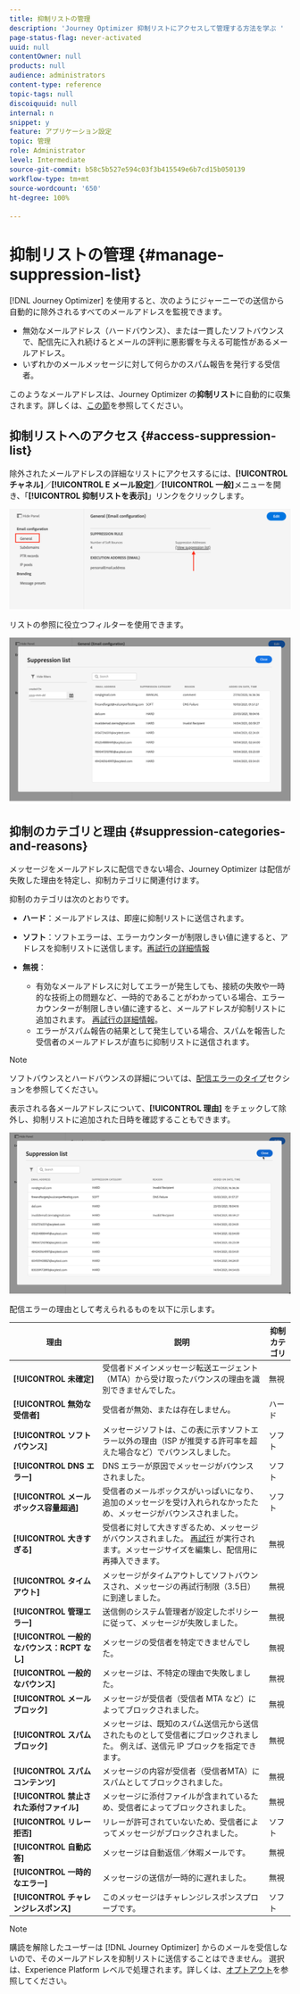 ```yaml
---
title: 抑制リストの管理
description: 'Journey Optimizer 抑制リストにアクセスして管理する方法を学ぶ '
page-status-flag: never-activated
uuid: null
contentOwner: null
products: null
audience: administrators
content-type: reference
topic-tags: null
discoiquuid: null
internal: n
snippet: y
feature: アプリケーション設定
topic: 管理
role: Administrator
level: Intermediate
source-git-commit: b58c5b527e594c03f3b415549e6b7cd15b050139
workflow-type: tm+mt
source-wordcount: '650'
ht-degree: 100%

---
```



# 抑制リストの管理 {#manage-suppression-list}

[!DNL Journey Optimizer] を使用すると、次のようにジャーニーでの送信から自動的に除外されるすべてのメールアドレスを監視できます。

* 無効なメールアドレス（ハードバウンス）、または一貫したソフトバウンスで、配信先に入れ続けるとメールの評判に悪影響を与える可能性があるメールアドレス。
* いずれかのメールメッセージに対して何らかのスパム報告を発行する受信者。

<!--Profiles who unsubscribe from your sendings. Learn more on [opting-out](../consent.md). NOT TRUE as confirmed by eng.: "Subscribe and Unsubscribe are handled by the Consent/Subscription service. A user that opts out will not make it to the suppression list – we won’t send them emails."-->

このようなメールアドレスは、Journey Optimizer の&#x200B;**抑制リスト**&#x200B;に自動的に収集されます。詳しくは、[この節](../suppression-list.md)を参照してください。

## 抑制リストへのアクセス {#access-suppression-list}

除外されたメールアドレスの詳細なリストにアクセスするには、**[!UICONTROL チャネル]**／**[!UICONTROL E メール設定]**／**[!UICONTROL 一般]**&#x200B;メニューを開き、「**[!UICONTROL 抑制リストを表示]**」リンクをクリックします。

![](../assets/suppression-list-link.png)

リストの参照に役立つフィルターを使用できます。

![](../assets/suppression-list-filters.png)

<!--suppression date,  category and reason, but on staging, only creation date filter is available-->

<!--You can also download the list as a CSV file for analysis and reporting purpose. Won't be available.-->

## 抑制のカテゴリと理由 {#suppression-categories-and-reasons}

メッセージをメールアドレスに配信できない場合、Journey Optimizer は配信が失敗した理由を特定し、抑制カテゴリに関連付けます。

抑制のカテゴリは次のとおりです。

* **ハード**：メールアドレスは、即座に抑制リストに送信されます。

* **ソフト**：ソフトエラーは、エラーカウンターが制限しきい値に達すると、アドレスを抑制リストに送信します。[再試行の詳細情報](retries.md)

* **無視**：
   * 有効なメールアドレスに対してエラーが発生しても、接続の失敗や一時的な技術上の問題など、一時的であることがわかっている場合、エラーカウンターが制限しきい値に達すると、メールアドレスが抑制リストに追加されます。 [再試行の詳細情報](retries.md)。
   * エラーがスパム報告の結果として発生している場合、スパムを報告した受信者のメールアドレスが直ちに抑制リストに送信されます。

<!--**Manual**: You can also manually add an email address to the suppression list. => Manual category will be available when manually adding an address to the suppression list (via API)-->

>[!NOTE]
>
>ソフトバウンスとハードバウンスの詳細については、[配信エラーのタイプ](../suppression-list.md#delivery-failures)セクションを参照してください。

表示される各メールアドレスについて、**[!UICONTROL 理由]** をチェックして除外し、抑制リストに追加された日時を確認することもできます。

![](../assets/suppression-list-temp.png)
<!--to replace with suppression-list.png when Manual category is available (through API)-->

配信エラーの理由として考えられるものを以下に示します。

| 理由 | 説明 | 抑制カテゴリ |
---------|----------|--------- |
| **[!UICONTROL 未確定]** | 受信者ドメインメッセージ転送エージェント（MTA）から受け取ったバウンスの理由を識別できませんでした。 | 無視 |
| **[!UICONTROL 無効な受信者]** | 受信者が無効、または存在しません。 | ハード |
| **[!UICONTROL ソフトバウンス]** | メッセージソフトは、この表に示すソフトエラー以外の理由（ISP が推奨する許可率を超えた場合など）でバウンスしました。 | ソフト |
| **[!UICONTROL DNS エラー]** | DNS エラーが原因でメッセージがバウンスされました。 | ソフト |
| **[!UICONTROL メールボックス容量超過]** | 受信者のメールボックスがいっぱいになり、追加のメッセージを受け入れられなかったため、メッセージがバウンスされました。 | ソフト |
| **[!UICONTROL 大きすぎる]** | 受信者に対して大きすぎるため、メッセージがバウンスされました。 [再試行](retries.md) が実行されます。メッセージサイズを編集し、配信用に再挿入できます。 | 無視 |
| **[!UICONTROL タイムアウト]** | メッセージがタイムアウトしてソフトバウンスされ、メッセージの再試行制限（3.5日）に到達しました。 | 無視 |
| **[!UICONTROL 管理エラー]** | 送信側のシステム管理者が設定したポリシーに従って、メッセージが失敗しました。<!--For example, if emails are blackholed at the global, domain or binding level using the "blackhole" directive, this bounce code is used.--> | 無視 |
| **[!UICONTROL 一般的なバウンス：RCPT なし]** | メッセージの受信者を特定できませんでした。 | 無視 |
| **[!UICONTROL 一般的なバウンス]** | メッセージは、不特定の理由で失敗しました。 | 無視 |
| **[!UICONTROL メールブロック]** | メッセージが受信者（受信者 MTA など）によってブロックされました。 | 無視 |
| **[!UICONTROL スパムブロック]** | メッセージは、既知のスパム送信元から送信されたものとして受信者にブロックされました。 例えば、送信元 IP ブロックを指定できます。 | 無視 |
| **[!UICONTROL スパムコンテンツ]** | メッセージの内容が受信者（受信者MTA）にスパムとしてブロックされました。 | 無視 |
| **[!UICONTROL 禁止された添付ファイル]** | メッセージに添付ファイルが含まれているため、受信者によってブロックされました。 | 無視 |
| **[!UICONTROL リレー拒否]** | リレーが許可されていないため、受信者によってメッセージがブロックされました。 | ソフト |
| **[!UICONTROL 自動応答]** | メッセージは自動返信／休暇メールです。 | 無視 |
| **[!UICONTROL 一時的なエラー]** | メッセージの送信が一時的に遅れました。 | 無視 |
| **[!UICONTROL チャレンジレスポンス]** | このメッセージはチャレンジレスポンスプローブです。 | ソフト |

>[!NOTE]
>
>購読を解除したユーザーは [!DNL Journey Optimizer] からのメールを受信しないので、そのメールアドレスを抑制リストに送信することはできません。 選択は、Experience Platform レベルで処理されます。詳しくは、[オプトアウト](../consent.md)を参照してください。

<!--
Removed from the table provided by SparkPost/Momentum:
| **[!UICONTROL Subscribe]** | The message is a subscribe request. | Ignored |
| **[!UICONTROL Unsubscribe]** | The message is an unsubscribe request. | Hard |
-->

<!--Note to add eventually: If a user is subscribed and [!DNL Journey Optimizer] fails to send emails to their subscribed email address, they will get added to the suppression list. (not sure it's possible to subscribe through AJO or need to find reference to Experience Platform doc?)-->


